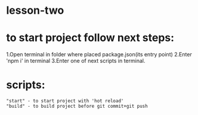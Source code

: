 # lesson-two

# to start project follow next steps:
1.Open terminal in folder where placed package.json(its entry point)
2.Enter 'npm i' in terminal
3.Enter one of next scripts in terminal.

# scripts:
    "start" - to start project with 'hot reload'
    "build" - to build project before git commit+git push